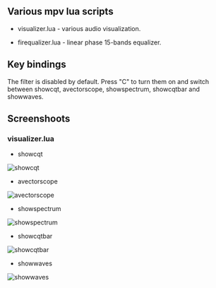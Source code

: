 ## Various mpv lua scripts

- visualizer.lua - various audio visualization.

- firequalizer.lua - linear phase 15-bands equalizer.

## Key bindings

The filter is disabled by default.
Press "C" to turn them on and switch between showcqt, avectorscope, showspectrum, showcqtbar and showwaves.

## Screenshoots

### visualizer.lua

- showcqt

![showcqt](screenshoots/showcqt.jpg)

- avectorscope

![avectorscope](screenshoots/avectorscope.jpg)

- showspectrum

![showspectrum](screenshoots/showspectrum.jpg)

- showcqtbar

![showcqtbar](screenshoots/showcqtbar.jpg)

- showwaves

![showwaves](screenshoots/showwaves.jpg)

